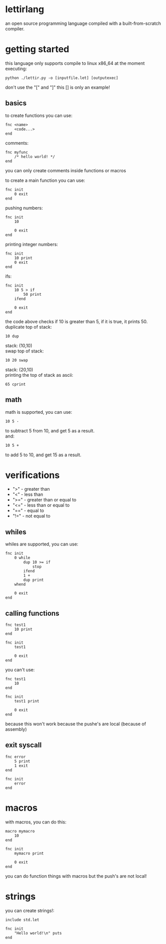# lettirlang
an open source programming language compiled with a built-from-scratch compiler.

# getting started
this language only supports compile to linux x86_64 at the moment
<br>
executing:
```console
python ./lettir.py -o [inputfile.let] [outputexec]
```
don't use the "[" and "]" this [] is only an example!

## basics
to create functions you can use:
```lettir
fnc <name>
    <code...>
end
```

comments:
```lettir
fnc myfunc
    /* hello world! */
end
```
you can only create comments inside functions or macros
<br>

to create a main function you can use:
```lettir
fnc init
    0 exit
end
```

pushing numbers:
```lettir
fnc init
    10

    0 exit
end
```

printing integer numbers:
```lettir
fnc init
    10 print
    0 exit
end
```
ifs:
```lettir
fnc init
    10 5 > if
        50 print
    ifend

    0 exit
end
```
the code above checks if 10 is greater than 5, if it is true, it prints 50.<br>
duplicate top of stack:
```lettir
10 dup
```
stack: (10,10)
<br>
swap top of stack:
```lettir
10 20 swap
```
stack: (20,10)
<br>
printing the top of stack as ascii:
```lettir
65 cprint
```

## math
math is supported, you can use:
```lettir
10 5 -
```
to subtract 5 from 10, and get 5 as a result.<br>
and:
```lettir
10 5 +
```
to add 5 to 10, and get 15 as a result.<br>
# verifications
- ">" - greater than
- "<" - less than
- ">=" - greater than or equal to
- "<=" - less than or equal to
- "==" - equal to
- "!=" - not equal to
## whiles
whiles are supported, you can use:
```lettir
fnc init
    0 while
        dup 10 >= if
            stop
        ifend
        1 +
        dup print
    whend

    0 exit
end
```

## calling functions
```lettir
fnc test1
    10 print
end

fnc init
    test1

    0 exit
end
```
you can't use:
```lettir
fnc test1
    10
end

fnc init
    test1 print

    0 exit
end
```
because this won't work because the pushe's are local (because of assembly)

## exit syscall
```lettir
fnc error
    5 print
    1 exit
end

fnc init
    error
end
```

# macros
with macros, you can do this:
```lettir
macro mymacro
    10
end

fnc init
    mymacro print

    0 exit
end
```

you can do function things with macros but the push's are not local!
# strings
you can create strings!:
```
include std.let

fnc init
    "Hello world!\n" puts
end
```